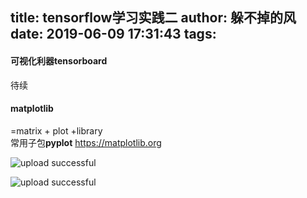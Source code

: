 title: tensorflow学习实践二
author: 躲不掉的风
date: 2019-06-09 17:31:43
tags:
---
#### 可视化利器tensorboard
待续  
#### matplotlib
=matrix + plot  +library   
常用子包**pyplot**
https://matplotlib.org


![upload successful](/images/pasted-15.png)

![upload successful](/images/pasted-16.png)


